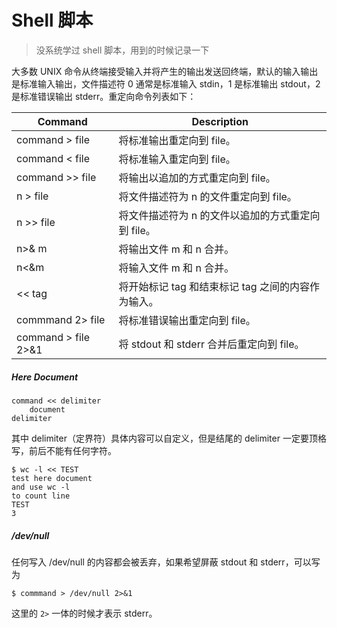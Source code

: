 # Shell 脚本

> 没系统学过 shell 脚本，用到的时候记录一下

大多数 UNIX 命令从终端接受输入并将产生的输出发送回终端，默认的输入输出是标准输入输出，文件描述符 0 通常是标准输入 stdin，1 是标准输出 stdout，2 是标准错误输出 stderr。重定向命令列表如下：

| Command             | Description                                        |
| ------------------- | -------------------------------------------------- |
| command > file      | 将标准输出重定向到 file。                          |
| command < file      | 将标准输入重定向到 file。                          |
| command >> file     | 将输出以追加的方式重定向到 file。                  |
| n > file            | 将文件描述符为 n 的文件重定向到 file。             |
| n >> file           | 将文件描述符为 n 的文件以追加的方式重定向到 file。 |
| n>& m               | 将输出文件 m 和 n 合并。                           |
| n<&m                | 将输入文件 m 和 n 合并。                           |
| << tag              | 将开始标记 tag 和结束标记 tag 之间的内容作为输入。 |
| commmand 2> file    | 将标准错误输出重定向到 file。                      |
| command > file 2>&1 | 将 stdout 和 stderr 合并后重定向到 file。          |

##### Here Document

```shell
command << delimiter
	document
delimiter
```

其中 delimiter（定界符）具体内容可以自定义，但是结尾的 delimiter 一定要顶格写，前后不能有任何字符。

```shell
$ wc -l << TEST
test here document
and use wc -l
to count line
TEST
3
```

##### /dev/null

任何写入 /dev/null 的内容都会被丢弃，如果希望屏蔽 stdout 和 stderr，可以写为

```shell
$ commmand > /dev/null 2>&1
```

这里的 `2>` 一体的时候才表示 stderr。
